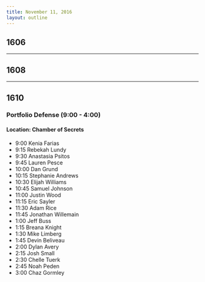 ```yaml
---
title: November 11, 2016
layout: outline
---
```


## 1606

***

## 1608

***

## 1610

### Portfolio Defense (9:00 - 4:00)

#### Location: Chamber of Secrets

- 9:00 Kenia Farias
- 9:15 Rebekah Lundy
- 9:30 Anastasia Psitos
- 9:45 Lauren Pesce
- 10:00 Dan Grund
- 10:15 Stephanie Andrews
- 10:30 Elijah Williams
- 10:45 Samuel Johnson
- 11:00 Justin Wood
- 11:15 Eric Sayler
- 11:30 Adam Rice
- 11:45 Jonathan Willemain
- 1:00 Jeff Buss
- 1:15 Breana Knight
- 1:30 Mike Limberg
- 1:45 Devin Beliveau
- 2:00 Dylan Avery
- 2:15 Josh Small
- 2:30 Chelle Tuerk
- 2:45 Noah Peden
- 3:00 Chaz Gormley

